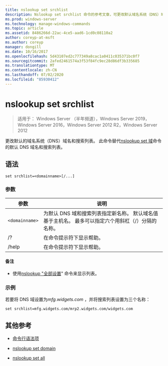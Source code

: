 ```yaml
---
title: nslookup set srchlist
description: Nslookup set srchlist 命令的参考文章，可更改默认域名系统（DNS）域名和搜索列表。
ms.prod: windows-server
ms.technology: manage-windows-commands
ms.topic: article
ms.assetid: 8486266d-22ac-4ce5-aad6-1cd0c08110a2
author: coreyp-at-msft
ms.author: coreyp
manager: dongill
ms.date: 10/16/2017
ms.openlocfilehash: 5d43107ed2c777349a8cac1a0411c035371bc0f7
ms.sourcegitcommit: 2afed2461574a3f53f84fc9ec28d86df3b335685
ms.translationtype: MT
ms.contentlocale: zh-CN
ms.lasthandoff: 07/02/2020
ms.locfileid: "85930412"
---
```

# <a name="nslookup-set-srchlist"></a>nslookup set srchlist

> 适用于： Windows Server （半年频道），Windows Server 2019，Windows Server 2016，Windows Server 2012 R2，Windows Server 2012

更改默认的域名系统（DNS）域名和搜索列表。 此命令替代[nslookup set 域](nslookup-set-domain.md)命令的默认 DNS 域名和搜索列表。

## <a name="syntax"></a>语法

```
set srchlist=<domainname>[/...]
```

### <a name="parameters"></a>参数

| 参数 | 说明 |
| --------- | ----------- |
| `<domainname>` | 为默认 DNS 域和搜索列表指定新名称。 默认域名值基于主机名。 最多可以指定六个用斜杠（/）分隔的名称。 |
| /? | 在命令提示符下显示帮助。 |
| /help | 在命令提示符下显示帮助。 |

#### <a name="remarks"></a>备注

- 使用[nslookup "全部设置](nslookup-set-all.md)" 命令来显示列表。

### <a name="examples"></a>示例

若要将 DNS 域设置为*mfg.widgets.com* ，并将搜索列表设置为三个名称：

```
set srchlist=mfg.widgets.com/mrp2.widgets.com/widgets.com
```

## <a name="additional-references"></a>其他参考

- [命令行语法项](command-line-syntax-key.md)

- [nslookup set domain](nslookup-set-domain.md)

- [nslookup set all](nslookup-set-all.md)
